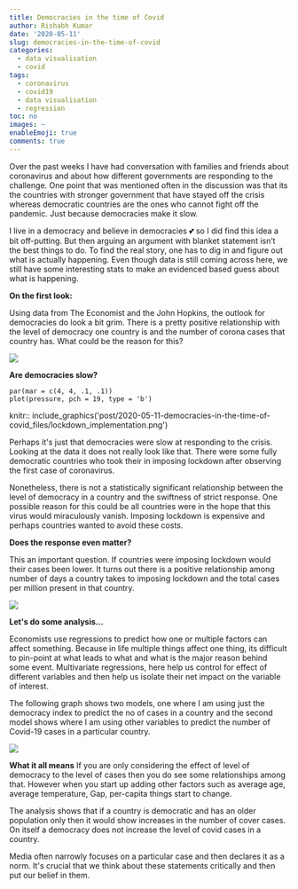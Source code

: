 ```yaml
---
title: Democracies in the time of Covid
author: Rishabh Kumar
date: '2020-05-11'
slug: democracies-in-the-time-of-covid
categories:
  - data visualisation
  - covid
tags:
  - coronavirus
  - covid19
  - data visualisation
  - regression
toc: no
images: ~
enableEmoji: true
comments: true
---
```

Over the past weeks I have had conversation with families and friends about coronavirus and about how different governments are responding to the challenge. One point that was mentioned often in the discussion was that its the countries with stronger government that have stayed off the crisis whereas democratic countries are the ones who cannot fight off the pandemic. Just because democracies make it slow.

I live in a democracy and believe in democracies :two_hearts: so I did find this idea a bit off-putting. But then arguing an argument with blanket statement isn’t the best things to do. To find the real story, one has to dig in and figure out what is actually happening. Even though data is still coming across here, we still have some interesting stats to make an evidenced based guess about what is happening.

**On the first look:**

Using data from The Economist and the John Hopkins, the outlook for democracies do look a bit grim. There is a pretty positive relationship with the level of democracy one country is and the number of corona cases that country has.  What could be the reason for this?

![](/post/2020-05-11-democracies-in-the-time-of-covid_files/democracies_Weak.png)

**Are democracies slow?**

```{r, eval=T}
par(mar = c(4, 4, .1, .1))
plot(pressure, pch = 19, type = 'b')
```

knitr:: include_graphics('post/2020-05-11-democracies-in-the-time-of-covid_files/lockdown_implementation.png')


Perhaps it's just that democracies were slow at responding to the crisis. Looking at the data it does not really look like that. There were some fully democratic countries who took their in imposing lockdown  after observing the first case of coronavirus.

Nonetheless, there is not a  statistically significant relationship between the level of democracy in a country and the swiftness of strict response. One possible reason for this could be all countries were in the hope that this virus would miraculously vanish. Imposing lockdown is expensive and perhaps countries wanted to avoid these costs.



__Does the response even matter?__

This an important question. If countries were imposing lockdown would their cases been lower. It turns out there is a positive relationship among number of days a country takes to imposing lockdown and the total cases per million present in that country.

![](/post/2020-05-11-democracies-in-the-time-of-covid_files/loackdown_effects.png)


__Let's do some analysis...__

Economists use regressions to predict how one or multiple factors can affect something. Because in life multiple things affect one thing, its difficult to pin-point at what leads to what and what is the major reason behind some event. Multivariate regressions, here help us  control for effect of different variables and then help us isolate their net impact on the variable of interest. 

The following graph shows two models, one where I am using just the democracy index to predict the no of cases in a country and the second model shows where I am using other variables to predict the number of Covid-19 cases in a particular country. 

![](/post/2020-05-11-democracies-in-the-time-of-covid_files/regression_outputs.png)


__What it all means__
If you are only considering the effect of level of democracy to the level of cases then you do see some relationships among that. However when you start up adding other factors such as average age, average temperature, Gap, per-capita things start to change. 

The analysis shows that if a country is democratic and has an older population only then it would show increases in the number of cover cases. On itself a democracy does not increase the level of covid cases in a country.


Media often narrowly focuses on a particular case and then declares it as a norm. It's crucial that we think about these statements critically and then put our belief in them. 



